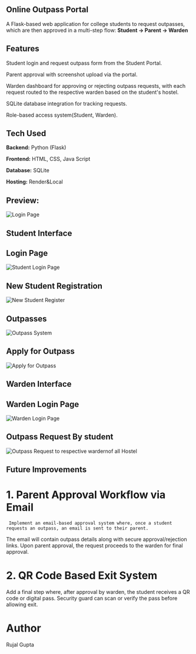 ## Online Outpass Portal
A Flask-based web application for college students to request outpasses, which are then approved in a multi-step flow: **Student → Parent → Warden**
## Features
 Student login and request outpass form from the Student Portal.
 
 Parent approval with screenshot upload via the portal.
 
 Warden dashboard for approving or rejecting outpass requests, with each request routed to the respective warden based on the student's hostel.
 
 SQLite database integration for tracking requests.
 
 Role-based access system(Student, Warden).
## Tech Used
 **Backend:** Python (Flask)
 
 **Frontend:** HTML, CSS, Java Script
 
 **Database:** SQLite
 
 **Hosting:** Render&Local 
## Preview:
![Login Page](https://github.com/user-attachments/assets/436ffd10-6fc3-4fbb-8c7f-d05a2fb895f1)
  ## Student Interface
   ## Login Page
![Student Login Page](https://github.com/user-attachments/assets/51f08939-ec57-4acf-861f-bc760bf8aae4)
   ## New Student Registration
![New Student Register](https://github.com/user-attachments/assets/990e7d97-bcca-49cc-ab1c-a4c2cb964441)
   ## Outpasses 
![Outpass System](https://github.com/user-attachments/assets/84b49d15-3c87-4724-8952-bca0f184eadc)
  ##  Apply for Outpass
![Apply for Outpass](https://github.com/user-attachments/assets/dca7f6ee-4e95-4cb4-b913-1e56ec02b093)
 ## Warden Interface
  ## Warden Login Page
![Warden Login Page](https://github.com/user-attachments/assets/756e3864-69d1-4d60-8ca7-3e29874241c4)
  ## Outpass Request By student
![Outpass Request to respective wardernof all Hostel](https://github.com/user-attachments/assets/e938e11b-4c47-41a4-9515-4de0926929bf)


##  Future Improvements
 # 1. Parent Approval Workflow via Email 
     Implement an email-based approval system where, once a student requests an outpass, an email is sent to their parent.
The email will contain outpass details along with secure approval/rejection links.
Upon parent approval, the request proceeds to the warden for final approval.

# 2. QR Code Based Exit System
  Add a final step where, after approval by warden, the student receives a QR code   or digital pass.
  Security guard can scan or verify the pass before allowing exit.


# Author 
Rujal Gupta




